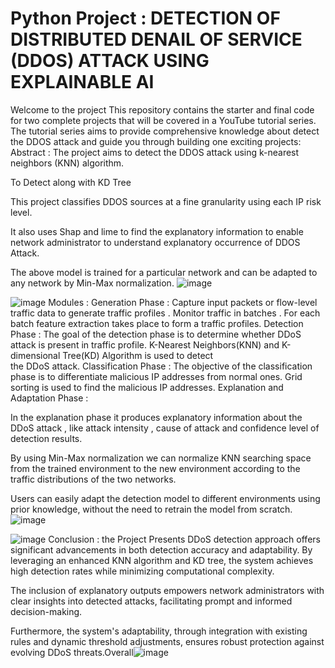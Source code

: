# Python Project : DETECTION OF DISTRIBUTED DENAIL OF SERVICE (DDOS) ATTACK USING EXPLAINABLE AI 
Welcome to the project  This repository contains the starter and final code for two complete projects that will be covered in a YouTube tutorial series. The tutorial series aims to provide comprehensive knowledge about detect the DDOS attack and guide you through building one exciting projects:
Abstract :
The project aims to detect the  DDOS attack using k-nearest neighbors (KNN) algorithm.

To Detect along with KD Tree

 This project classifies DDOS sources at a fine granularity using each IP risk level.

It also uses Shap and lime to find the explanatory information to enable network administrator  to understand  explanatory occurrence of  DDOS Attack. 

The  above model is trained for a particular network and can be adapted to any network by Min-Max normalization.
![image](https://github.com/rrenukadevi/IT/assets/145702996/ad275c6a-5e5b-4166-b627-4aaa192d1dfb)

![image](https://github.com/rrenukadevi/IT/assets/145702996/3cb956ac-91e6-4c8d-93c6-1a1ff5724c01)
Modules :
Generation Phase :
   Capture  input packets or flow-level traffic data to generate traffic profiles .
   Monitor traffic in batches .
   For each batch feature extraction takes place to form a traffic profiles.
Detection Phase :
   The goal of the detection phase is to determine whether DDoS attack is present in traffic 
     profile. 
    K-Nearest Neighbors(KNN) and K-dimensional Tree(KD) Algorithm is used to detect    
      the DDoS attack.
Classification Phase : 
   The objective of the classification phase is to differentiate malicious IP addresses from normal ones.
    Grid sorting is used to find the malicious IP addresses.
Explanation and Adaptation Phase : 

  In the explanation phase it produces explanatory information about the DDoS attack , like attack intensity , cause of attack and confidence level of  detection results.

By using Min-Max normalization we can normalize KNN searching space from the trained environment to the new environment according to the traffic distributions of the two networks.

 Users can easily adapt the detection model to different environments using prior knowledge, without the need to retrain the model from scratch.
![image](https://github.com/rrenukadevi/IT/assets/145702996/6df071c3-6b68-4abe-a4e0-b6c698dcd03f)


![image](https://github.com/rrenukadevi/IT/assets/145702996/58baea4b-4d20-470f-b23f-395b71c225f9)
Conclusion :
the Project Presents DDoS detection approach offers significant advancements in both detection accuracy and adaptability. By leveraging an enhanced KNN algorithm and KD tree, the system achieves high detection rates while minimizing computational complexity.
 
The inclusion of explanatory outputs empowers network administrators with clear insights into detected attacks, facilitating prompt and informed decision-making.

Furthermore, the system's adaptability, through integration with existing rules and dynamic threshold adjustments, ensures robust protection against evolving DDoS threats.Overall![image](https://github.com/rrenukadevi/IT/assets/145702996/b50f1225-4c98-4973-b97e-d4456c3cbc07)



